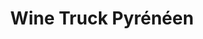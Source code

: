 ---
title: "Wine Truck Pyrénéen"
url: /marsous-arrens-marsous/wine-truck-pyreneen/
shop: Getränke
---
